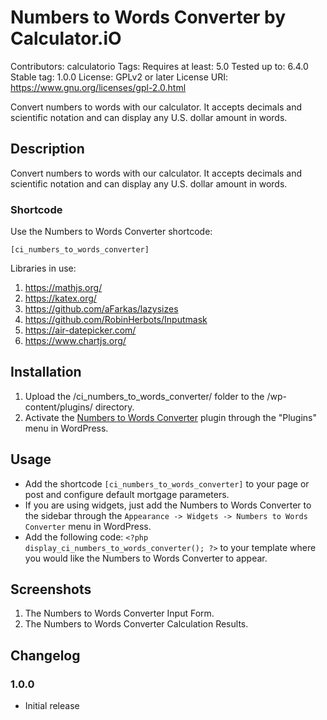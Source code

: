 # Numbers to Words Converter by Calculator.iO
Contributors: calculatorio
Tags: 
Requires at least: 5.0
Tested up to: 6.4.0
Stable tag: 1.0.0
License: GPLv2 or later
License URI: https://www.gnu.org/licenses/gpl-2.0.html

Convert numbers to words with our calculator. It accepts decimals and scientific notation and can display any U.S. dollar amount in words.

## Description

Convert numbers to words with our calculator. It accepts decimals and scientific notation and can display any U.S. dollar amount in words.

### Shortcode

Use the Numbers to Words Converter shortcode:

`[ci_numbers_to_words_converter]`

Libraries in use:
1. https://mathjs.org/
2. https://katex.org/
3. https://github.com/aFarkas/lazysizes
4. https://github.com/RobinHerbots/Inputmask
5. https://air-datepicker.com/
6. https://www.chartjs.org/

## Installation

1. Upload the /ci_numbers_to_words_converter/ folder to the /wp-content/plugins/ directory.
2. Activate the [Numbers to Words Converter](https://www.calculator.io/numbers-to-words-converter/ "Numbers to Words Converter Homepage") plugin through the "Plugins" menu in WordPress.

## Usage
* Add the shortcode `[ci_numbers_to_words_converter]` to your page or post and configure default mortgage parameters.
* If you are using widgets, just add the Numbers to Words Converter to the sidebar through the `Appearance -> Widgets -> Numbers to Words Converter` menu in WordPress.
* Add the following code: `<?php display_ci_numbers_to_words_converter(); ?>` to your template where you would like the Numbers to Words Converter to appear.

## Screenshots
1. The Numbers to Words Converter Input Form.
2. The Numbers to Words Converter Calculation Results.

## Changelog

### 1.0.0
* Initial release
